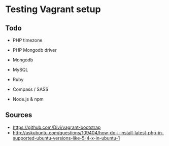 
Testing Vagrant setup
=====================

Todo
----
* PHP timezone
* PHP Mongodb driver

* Mongodb
* MySQL
* Ruby
* Compass / SASS
* Node.js & npm


Sources
-------

* https://github.com/Divi/vagrant-bootstrap
* http://askubuntu.com/questions/109404/how-do-i-install-latest-php-in-supported-ubuntu-versions-like-5-4-x-in-ubuntu-1

